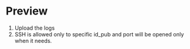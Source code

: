 
# Preview
1. Upload the logs
2. SSH is allowed only to specific id_pub and port will be opened only when it needs.
